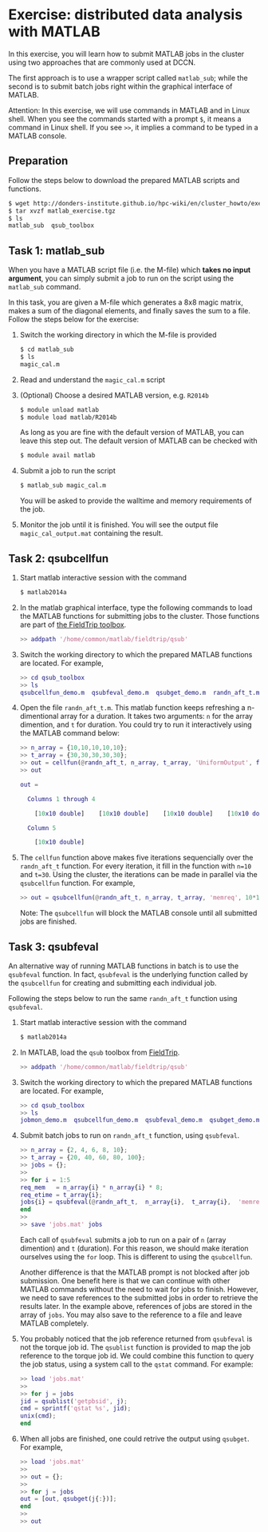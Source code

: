 # Exercise: distributed data analysis with MATLAB 

In this exercise, you will learn how to submit MATLAB jobs in the cluster using two approaches that are commonly used at DCCN.

The first approach is to use a wrapper script called `matlab_sub`; while the second is to submit batch jobs right within the graphical interface of MATLAB.

Attention: In this exercise, we will use commands in MATLAB and in Linux shell. When you see the commands started with a prompt `$`, it means a command in Linux shell.  If you see `>>`, it implies a command to be typed in a MATLAB console.

## Preparation

Follow the steps below to download the prepared MATLAB scripts and functions.

```bash
$ wget http://donders-institute.github.io/hpc-wiki/en/cluster_howto/exercise_matlab/matlab_exercise.tgz
$ tar xvzf matlab_exercise.tgz
$ ls
matlab_sub  qsub_toolbox
```

## Task 1: matlab_sub

When you have a MATLAB script file (i.e. the M-file) which __takes no input argument__, you can simply submit a job to run on the script using the `matlab_sub` command.

In this task, you are given a M-file which generates a 8x8 magic matrix, makes a sum of the diagonal elements, and finally saves the sum to a file. Follow the steps below for the exercise:

1. Switch the working directory in which the M-file is provided

    ```bash
    $ cd matlab_sub
    $ ls 
    magic_cal.m
    ```

2. Read and understand the `magic_cal.m` script

3. (Optional) Choose a desired MATLAB version, e.g. `R2014b`

    ```bash
    $ module unload matlab
    $ module load matlab/R2014b
    ```

    As long as you are fine with the default version of MATLAB, you can leave this step out.  The default version of MATLAB can be checked with

   ```bash
   $ module avail matlab
   ```

4. Submit a job to run the script

    ```bash
    $ matlab_sub magic_cal.m
    ```

    You will be asked to provide the walltime and memory requirements of the job.

5. Monitor the job until it is finished. You will see the output file `magic_cal_output.mat` containing the result.


## Task 2: qsubcellfun

1. Start matlab interactive session with the command

    ```bash
    $ matlab2014a
    ```

2. In the matlab graphical interface, type the following commands to load the MATLAB functions for submitting jobs to the cluster.  Those functions are part of [the FieldTrip toolbox](http://www.fieldtriptoolbox.org/).

    ```matlab
    >> addpath '/home/common/matlab/fieldtrip/qsub' 
    ```

3. Switch the working directory to which the prepared MATLAB functions are located. For example,

    ```matlab
    >> cd qsub_toolbox
    >> ls
    qsubcellfun_demo.m  qsubfeval_demo.m  qsubget_demo.m  randn_aft_t.m
    ```

4. Open the file `randn_aft_t.m`.  This matlab function keeps refreshing a n-dimentional array for a duration.  It takes two arguments: `n` for the array dimention, and `t` for duration. You could try to run it interactively using the MATLAB command below:

    ```matlab
    >> n_array = {10,10,10,10,10};
    >> t_array = {30,30,30,30,30};
    >> out = cellfun(@randn_aft_t, n_array, t_array, 'UniformOutput', false);
    >> out

    out = 

      Columns 1 through 4

        [10x10 double]    [10x10 double]    [10x10 double]    [10x10 double]

      Column 5

        [10x10 double]
    ```

5. The `cellfun` function above makes five iterations sequencially over the `randn_aft_t` function.  For every iteration, it fill in the function with `n=10` and `t=30`.  Using the cluster, the iterations can be made in parallel via the `qsubcellfun` function. For example,

    ```matlab
    >> out = qsubcellfun(@randn_aft_t, n_array, t_array, 'memreq', 10*10*8, 'timreq', 30, 'stack', 1);
    ```

    Note: The `qsubcellfun` will block the MATLAB console until all submitted jobs are finished.

## Task 3: qsubfeval

An alternative way of running MATLAB functions in batch is to use the `qsubfeval` function.  In fact, `qsubfeval` is the underlying function called by the `qsubcellfun` for creating and submitting each individual job.

Following the steps below to run the same `randn_aft_t` function using `qsubfeval`.

1. Start matlab interactive session with the command

    ```bash
    $ matlab2014a
    ```

2. In MATLAB, load the `qsub` toolbox from [FieldTrip](http://www.fieldtrip.org). 

    ```matlab
    >> addpath '/home/common/matlab/fieldtrip/qsub'
    ```

3. Switch the working directory to which the prepared MATLAB functions are located. For example,

    ```matlab
    >> cd qsub_toolbox
    >> ls
    jobmon_demo.m  qsubcellfun_demo.m  qsubfeval_demo.m  qsubget_demo.m  randn_aft_t.m
    ```

4. Submit batch jobs to run on `randn_aft_t` function, using `qsubfeval`.

    ```matlab
    >> n_array = {2, 4, 6, 8, 10};
    >> t_array = {20, 40, 60, 80, 100};
    >> jobs = {};
    >>
    >> for i = 1:5
    req_mem   = n_array{i} * n_array{i} * 8;
    req_etime = t_array{i};
    jobs{i} = qsubfeval(@randn_aft_t,  n_array{i},  t_array{i},  'memreq',  req_mem,  'timreq',  req_etime);
    end
    >>
    >> save 'jobs.mat' jobs
    ```

    Each call of `qsubfeval` submits a job to run on a pair of `n` (array dimention) and `t` (duration). For this reason, we should make iteration ourselves using the `for` loop.  This is different to using the `qsubcellfun`.

    Another difference is that the MATLAB prompt is not blocked after job submission. One benefit here is that we can continue with other MATLAB commands without the need to wait for jobs to finish. However, we need to save references to the submitted jobs in order to retrieve the results later.  In the example above, references of jobs are stored in the array of `jobs`. You may also save to the reference to a file and leave MATLAB completely.

5. You probably noticed that the job reference returned from `qsubfeval` is not the torque job id. The `qsublist` function is provided to map the job reference to the torque job id. We could combine this function to query the job status, using a system call to the `qstat` command.  For example:

    ```matlab
    >> load 'jobs.mat'
    >>
    >> for j = jobs
    jid = qsublist('getpbsid', j);
    cmd = sprintf('qstat %s', jid);
    unix(cmd);
    end
    ```

6. When all jobs are finished, one could retrive the output using `qsubget`. For example, 

    ```matlab
    >> load 'jobs.mat'
    >>
    >> out = {};
    >>
    >> for j = jobs
    out = [out, qsubget(j{:})];
    end
    >>
    >> out
    ```
